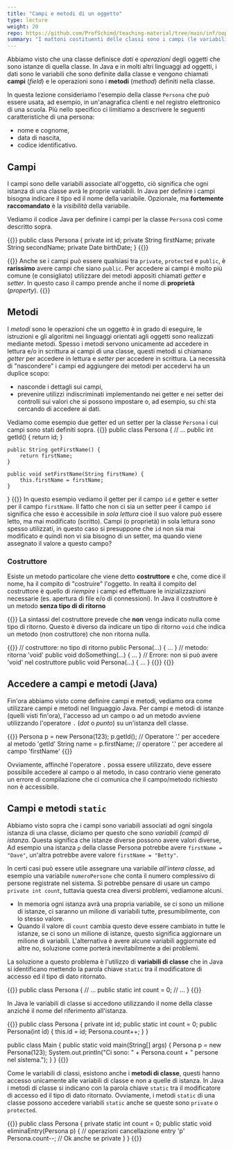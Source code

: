```yaml
---
title: "Campi e metodi di un oggetto"
type: lecture
weight: 20
repo: https://github.com/ProfSchimd/teaching-material/tree/main/inf/oop
summary: "I mattoni costituenti delle classi sono i campi (le variabili) e i metodi (le funzioni)."
---
```


Abbiamo visto che una classe definisce *dati* e *operazioni* degli oggetti che
sono istanze di quella classe. In Java e in molti altri linguaggi ad oggetti,
i dati sono le variabili che sono definite dalla classe e vengono chiamati
**campi** (*field*) e le operazioni sono i **metodi** (*method*) definiti nella
classe.

In questa lezione consideriamo l'esempio della classe `Persona` che può essere
usata, ad esempio, in un'anagrafica clienti e nel registro elettronico di una
scuola. Più nello specifico ci limitiamo a descrivere le seguenti caratteristiche
di una persona:
* nome e cognome,
* data di nascita,
* codice identificativo.

## Campi
I campi sono delle variabili associate all'oggetto, ciò significa che ogni istanza
di una classe avrà le proprie variabili. In Java per definire i campi bisogna
indicare il tipo ed il nome della variabile. Opzionale, ma **fortemente raccomandato**
è la *visibilità* della variabile. 

Vediamo il codice Java per definire i campi per la classe `Persona` così come descritto
sopra.

{{<highlight java>}}
public class Persona {
    private int id;
    private String firstName;
    private String secondName;
    private Date birthDate;
}
{{</highlight>}}

{{<attention title="Visibilità dei campi">}}
Anche se i campi può essere qualsiasi tra `private`, `protected` e `public`, è
**rarissimo** avere campi che siano `public`. Per accedere ai campi è molto più
comune (e consigliato) utilizzare dei metodi appositi chiamati *getter* e *setter*.
In questo caso il campo prende anche il nome di **proprietà** (*property*).
{{</attention>}}

## Metodi
I *metodi* sono le operazioni che un oggetto è in grado di eseguire, le istruzioni
e gli algoritmi nei linguaggi orientati agli oggetti sono realizzati mediante metodi.
Spesso i metodi servono unicamente ad accedere in lettura e/o in scrittura ai campi
di una classe, questi metodi si chiamano *getter* per accedere in lettura e
*setter* per accedere in scrittura. La necessità di "nascondere" i campi ed aggiungere
dei metodi per accedervi ha un duplice scopo:
* nasconde i dettagli sui campi,
* prevenire utilizzi indiscriminati implementando nei getter e nei setter dei controlli
sui valori che si possono impostare o, ad esempio, su chi sta cercando di accedere ai
dati.

Vediamo come esempio due getter ed un setter per la classe `Persona` i cui campi sono
stati definiti sopra.
{{<highlight java>}}
public class Persona {
    // ...
    public int getId() {
        return id;
    }

    public String getFirstName() {
        return firstName;
    }

    public void setFirstName(String firstName) {
        this.firstName = firstName;
    }
}
{{</highlight>}}
In questo esempio vediamo il getter per il campo `id` e getter e setter per il campo
`firstName`. Il fatto che non ci sia un setter peer il campo `id` significa che esso
è accessibile in *sola lettura* cioè il suo valore può essere letto, ma mai modificato
(scritto). Campi (o proprietà) in sola lettura sono spesso utilizzati, in questo caso
si presuppone che `id` non sia mai modificato e quindi non vi sia bisogno di un setter,
ma quando viene assegnato il valore a questo campo?

### Costruttore
Esiste un metodo particolare che viene detto **costruttore** e che, come dice il nome,
ha il compito di "costruire" l'oggetto. In realtà il compito del costruttore è quello
di *riempire* i campi ed effettuare le inizializzazioni necessarie (es. apertura di
file e/o di connessioni). In Java il costruttore è un metodo **senza tipo di di ritorno**

{{<attention>}}
La sintassi del costruttore prevede che **non** venga indicato nulla come tipo di
ritorno. Questo è diverso da indicare un tipo di ritorno `void` che indica un metodo
(non costruttore) che non ritorna nulla.

{{<highlight java>}}
// costruttore: no tipo di ritorno
public Persona(...) { ... }
// metodo: ritorna 'void'
public void doSomething(...) { ... }
// Errore: non si può avere 'void' nel costruttore
public void Persona(...) { ... } 
{{</highlight>}}
{{</attention>}}

## Accedere a campi e metodi (Java)
Fin'ora abbiamo visto come definire campi e metodi, vediamo ora come utilizzare
campi e metodi nel linguaggio Java. Per campi e metodi di istanze (quelli visti
fin'ora), l'accesso ad un campo o ad un metodo avviene utilizzando l'operatore
`.` (*dot* o *punto*) su un'istanza dell classe.

{{<highlight java>}}
Persona p = new Persona(123);
p.getId(); // Operatore '.' per accedere al metodo 'getId'
String name = p.firstName; // operatore '.' per accedere al campo 'firstName'
{{</highlight>}}

Ovviamente, affinché l'operatore `.` possa essere utilizzato, deve essere
possibile accedere al campo o al metodo, in caso contrario viene generato un
errore di compilazione che ci comunica che il campo/metodo richiesto non è
accessibile.


## Campi e metodi `static`
Abbiamo visto sopra che i campi sono variabili associati ad ogni singola istanza
di una classe, diciamo per questo che sono *variabili (campi) di istanza*. Questa
significa che istanze diverse possono avere valori diverse, Ad esempio una istanza
`p` della classe Persona potrebbe avere `firstName = "Dave"`, un'altra potrebbe
avere valore `firstName = "Betty"`.

In certi casi può essere utile assegnare una variabile *all'intera classe*, ad esempio
una variabile `numeroPersone` che conta il numero complessivo di persone registrate
nel sistema. Si potrebbe pensare di usare un campo `private int count`, tuttavia
questa crea diversi problemi, vediamone alcuni.
* In memoria ogni istanza avrà una propria variabile, se ci sono un milione di
istanze, ci saranno un milione di variabili tutte, presumibilmente, con lo stesso
valore.
* Quando il valore di `count` cambia questo deve essere cambiato in tutte le istanze,
se ci sono un milione di istanze, questo significa aggiornare un milione di variabili.
L'alternativa è avere alcune variabili aggiornate ed altre no, soluzione come porterà
inevitabilmente a dei problemi.

La soluzione a questo problema è l'utilizzo di **variabili di classe** che in Java si
identificano mettendo la parola chiave `static` tra il modificatore di accesso ed il
tipo di dato ritornato.

{{<highlight java>}}
public class Persona {
    // ...
    public static int count = 0;
    // ...
}
{{</highlight>}}

In Java le variabili di classe si accedono utilizzando il nome della classe anziché
il nome del riferimento all'istanza.

{{<highlight java>}}
public class Persona {
    private int id;
    public static int count = 0;
    public Persona(int id) {
        this.id = id;
        Persona.count++;
    }
}

public class Main {
    public static void main(String[] args) {
        Persona p = new Persona(123);
        System.out.println("Ci sono: " + Persona.count + " persone nel sistema.");
    }
}
{{</highlight>}}

Come le variabili di classi, esistono anche i **metodi di classe**, questi hanno accesso
unicamente alle variabili di classe e non a quelle di istanza. In Java i metodi di
classe si indicano con la parola chiave `static` tra il modificatore di accesso ed il
tipo di dato ritornato. Ovviamente, i metodi `static` di una classe possono accedere
variabili `static` anche se queste sono `private` o `protected`.

{{<highlight java>}}
public class Persona {
    private static int count = 0;
    public static void eliminaEntry(Persona p) {
        // operazioni cancellazione entry 'p'
        Persona.count--; // Ok anche se private
    }
}
{{</highlight>}}